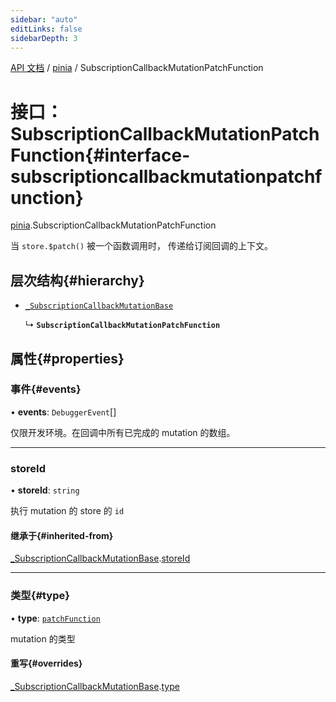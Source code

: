 ```yaml
---
sidebar: "auto"
editLinks: false
sidebarDepth: 3
---
```


[API 文档](../index.md) / [pinia](../modules/pinia.md) / SubscriptionCallbackMutationPatchFunction

# 接口：SubscriptionCallbackMutationPatchFunction{#interface-subscriptioncallbackmutationpatchfunction}

[pinia](../modules/pinia.md).SubscriptionCallbackMutationPatchFunction

当 `store.$patch()` 被一个函数调用时，
传递给订阅回调的上下文。

## 层次结构{#hierarchy}

- [`_SubscriptionCallbackMutationBase`](pinia._SubscriptionCallbackMutationBase.md)

  ↳ **`SubscriptionCallbackMutationPatchFunction`**

## 属性{#properties}

### 事件{#events}

• **events**: `DebuggerEvent`[]

仅限开发环境。在回调中所有已完成的 mutation 的数组。

___

### storeId

• **storeId**: `string`

执行 mutation 的 store 的 `id`

#### 继承于{#inherited-from}

[_SubscriptionCallbackMutationBase](pinia._SubscriptionCallbackMutationBase.md).[storeId](pinia._SubscriptionCallbackMutationBase.md#storeid)

___

### 类型{#type}

• **type**: [`patchFunction`](../enums/pinia.MutationType.md#patchfunction)

mutation 的类型

#### 重写{#overrides}

[_SubscriptionCallbackMutationBase](pinia._SubscriptionCallbackMutationBase.md).[type](pinia._SubscriptionCallbackMutationBase.md#type)
